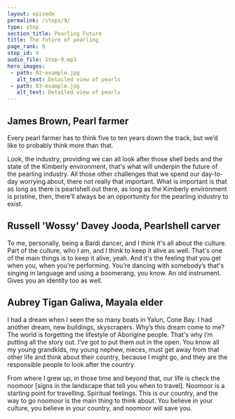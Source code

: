 ```yaml
---
layout: episode
permalink: /stops/9/
type: stop
section_title: Pearling Future
title: The future of pearling
page_rank: 9
stop_id: 9
audio_file: Stop-9.mp3
hero_images:
 - path: 02-example.jpg
   alt_text: Detailed view of pearls
 - path: 03-example.jpg
   alt_text: Detailed view of pearls
---
```


## James Brown, Pearl farmer

Every pearl farmer has to think five to ten years down the track, but we’d like to probably think more than that.

Look, the industry, providing we can all look after those shell beds and the state of the Kimberly environment, that's what will underpin the future of the pearling industry. All those other challenges that we spend our day-to-day worrying about, there not really that important. What is important is that as long as there is pearlshell out there, as long as the Kimberly environment is pristine, then, there’ll always be an opportunity for the pearling industry to exist.

## Russell 'Wossy' Davey Jooda, Pearlshell carver

To me, personally, being a Bardi dancer, and I think it's all about the culture. Part of the culture, who I am, and I think to keep it alive as well. That's one of the main things is to keep it alive, yeah. And it's the feeling that you get when you, when you’re performing. You’re dancing with somebody’s that's singing in language and using a boomerang, you know. An old instrument. Gives you an identity too as well.

## Aubrey Tigan Galiwa, Mayala elder

I had a dream when I seen the so many boats in Yalun, Cone Bay. I had another dream, new buildings, skyscrapers. Why’s this dream come to me? The world is forgetting the lifestyle of Aborigine people. That's why I’m putting all the story out. I’ve got to put them out in the open. You know all my young grandkids, my young nephew, nieces, must get away from that other life and think about their country, because I might go, and they are the responsible people to look after the country.

From where I grew up, in those time and beyond that, our life is check the noomoor [signs in the landscape that tell you when to travel]. Noomoor is a starting point for travelling. Spiritual feelings. This is our country, and the way to go noomoor is the main thing to think about. You believe in your culture, you believe in your country, and noomoor will save you.